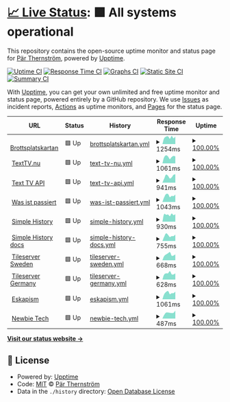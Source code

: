 # [📈 Live Status](https://demo.upptime.js.org): <!--live status--> **🟩 All systems operational**

This repository contains the open-source uptime monitor and status page for [Pär Thernström](https://texttv.nu/), powered by [Upptime](https://github.com/upptime/upptime).

[![Uptime CI](https://github.com/bonny/up/workflows/Uptime%20CI/badge.svg)](https://github.com/bonny/up/actions?query=workflow%3A%22Uptime+CI%22)
[![Response Time CI](https://github.com/bonny/up/workflows/Response%20Time%20CI/badge.svg)](https://github.com/bonny/up/actions?query=workflow%3A%22Response+Time+CI%22)
[![Graphs CI](https://github.com/bonny/up/workflows/Graphs%20CI/badge.svg)](https://github.com/bonny/up/actions?query=workflow%3A%22Graphs+CI%22)
[![Static Site CI](https://github.com/bonny/up/workflows/Static%20Site%20CI/badge.svg)](https://github.com/bonny/up/actions?query=workflow%3A%22Static+Site+CI%22)
[![Summary CI](https://github.com/bonny/up/workflows/Summary%20CI/badge.svg)](https://github.com/bonny/up/actions?query=workflow%3A%22Summary+CI%22)

With [Upptime](https://upptime.js.org), you can get your own unlimited and free uptime monitor and status page, powered entirely by a GitHub repository. We use [Issues](https://github.com/bonny/up/issues) as incident reports, [Actions](https://github.com/bonny/up/actions) as uptime monitors, and [Pages](https://demo.upptime.js.org) for the status page.

<!--start: status pages-->
<!-- This summary is generated by Upptime (https://github.com/upptime/upptime) -->
<!-- Do not edit this manually, your changes will be overwritten -->
<!-- prettier-ignore -->
| URL | Status | History | Response Time | Uptime |
| --- | ------ | ------- | ------------- | ------ |
| <img alt="" src="https://icons.duckduckgo.com/ip3/brottsplatskartan.se.ico" height="13"> [Brottsplatskartan](https://brottsplatskartan.se) | 🟩 Up | [brottsplatskartan.yml](https://github.com/bonny/up/commits/HEAD/history/brottsplatskartan.yml) | <details><summary><img alt="Response time graph" src="./graphs/brottsplatskartan/response-time-week.png" height="20"> 1254ms</summary><br><a href="https://bonny.github.io/up/history/brottsplatskartan"><img alt="Response time 1442" src="https://img.shields.io/endpoint?url=https%3A%2F%2Fraw.githubusercontent.com%2Fbonny%2Fup%2FHEAD%2Fapi%2Fbrottsplatskartan%2Fresponse-time.json"></a><br><a href="https://bonny.github.io/up/history/brottsplatskartan"><img alt="24-hour response time 1100" src="https://img.shields.io/endpoint?url=https%3A%2F%2Fraw.githubusercontent.com%2Fbonny%2Fup%2FHEAD%2Fapi%2Fbrottsplatskartan%2Fresponse-time-day.json"></a><br><a href="https://bonny.github.io/up/history/brottsplatskartan"><img alt="7-day response time 1254" src="https://img.shields.io/endpoint?url=https%3A%2F%2Fraw.githubusercontent.com%2Fbonny%2Fup%2FHEAD%2Fapi%2Fbrottsplatskartan%2Fresponse-time-week.json"></a><br><a href="https://bonny.github.io/up/history/brottsplatskartan"><img alt="30-day response time 1241" src="https://img.shields.io/endpoint?url=https%3A%2F%2Fraw.githubusercontent.com%2Fbonny%2Fup%2FHEAD%2Fapi%2Fbrottsplatskartan%2Fresponse-time-month.json"></a><br><a href="https://bonny.github.io/up/history/brottsplatskartan"><img alt="1-year response time 1442" src="https://img.shields.io/endpoint?url=https%3A%2F%2Fraw.githubusercontent.com%2Fbonny%2Fup%2FHEAD%2Fapi%2Fbrottsplatskartan%2Fresponse-time-year.json"></a></details> | <details><summary><a href="https://bonny.github.io/up/history/brottsplatskartan">100.00%</a></summary><a href="https://bonny.github.io/up/history/brottsplatskartan"><img alt="All-time uptime 71.93%" src="https://img.shields.io/endpoint?url=https%3A%2F%2Fraw.githubusercontent.com%2Fbonny%2Fup%2FHEAD%2Fapi%2Fbrottsplatskartan%2Fuptime.json"></a><br><a href="https://bonny.github.io/up/history/brottsplatskartan"><img alt="24-hour uptime 100.00%" src="https://img.shields.io/endpoint?url=https%3A%2F%2Fraw.githubusercontent.com%2Fbonny%2Fup%2FHEAD%2Fapi%2Fbrottsplatskartan%2Fuptime-day.json"></a><br><a href="https://bonny.github.io/up/history/brottsplatskartan"><img alt="7-day uptime 100.00%" src="https://img.shields.io/endpoint?url=https%3A%2F%2Fraw.githubusercontent.com%2Fbonny%2Fup%2FHEAD%2Fapi%2Fbrottsplatskartan%2Fuptime-week.json"></a><br><a href="https://bonny.github.io/up/history/brottsplatskartan"><img alt="30-day uptime 94.96%" src="https://img.shields.io/endpoint?url=https%3A%2F%2Fraw.githubusercontent.com%2Fbonny%2Fup%2FHEAD%2Fapi%2Fbrottsplatskartan%2Fuptime-month.json"></a><br><a href="https://bonny.github.io/up/history/brottsplatskartan"><img alt="1-year uptime 71.93%" src="https://img.shields.io/endpoint?url=https%3A%2F%2Fraw.githubusercontent.com%2Fbonny%2Fup%2FHEAD%2Fapi%2Fbrottsplatskartan%2Fuptime-year.json"></a></details>
| <img alt="" src="https://icons.duckduckgo.com/ip3/texttv.nu.ico" height="13"> [TextTV.nu](https://texttv.nu) | 🟩 Up | [text-tv-nu.yml](https://github.com/bonny/up/commits/HEAD/history/text-tv-nu.yml) | <details><summary><img alt="Response time graph" src="./graphs/text-tv-nu/response-time-week.png" height="20"> 1061ms</summary><br><a href="https://bonny.github.io/up/history/text-tv-nu"><img alt="Response time 1075" src="https://img.shields.io/endpoint?url=https%3A%2F%2Fraw.githubusercontent.com%2Fbonny%2Fup%2FHEAD%2Fapi%2Ftext-tv-nu%2Fresponse-time.json"></a><br><a href="https://bonny.github.io/up/history/text-tv-nu"><img alt="24-hour response time 1040" src="https://img.shields.io/endpoint?url=https%3A%2F%2Fraw.githubusercontent.com%2Fbonny%2Fup%2FHEAD%2Fapi%2Ftext-tv-nu%2Fresponse-time-day.json"></a><br><a href="https://bonny.github.io/up/history/text-tv-nu"><img alt="7-day response time 1061" src="https://img.shields.io/endpoint?url=https%3A%2F%2Fraw.githubusercontent.com%2Fbonny%2Fup%2FHEAD%2Fapi%2Ftext-tv-nu%2Fresponse-time-week.json"></a><br><a href="https://bonny.github.io/up/history/text-tv-nu"><img alt="30-day response time 1041" src="https://img.shields.io/endpoint?url=https%3A%2F%2Fraw.githubusercontent.com%2Fbonny%2Fup%2FHEAD%2Fapi%2Ftext-tv-nu%2Fresponse-time-month.json"></a><br><a href="https://bonny.github.io/up/history/text-tv-nu"><img alt="1-year response time 1075" src="https://img.shields.io/endpoint?url=https%3A%2F%2Fraw.githubusercontent.com%2Fbonny%2Fup%2FHEAD%2Fapi%2Ftext-tv-nu%2Fresponse-time-year.json"></a></details> | <details><summary><a href="https://bonny.github.io/up/history/text-tv-nu">100.00%</a></summary><a href="https://bonny.github.io/up/history/text-tv-nu"><img alt="All-time uptime 72.09%" src="https://img.shields.io/endpoint?url=https%3A%2F%2Fraw.githubusercontent.com%2Fbonny%2Fup%2FHEAD%2Fapi%2Ftext-tv-nu%2Fuptime.json"></a><br><a href="https://bonny.github.io/up/history/text-tv-nu"><img alt="24-hour uptime 100.00%" src="https://img.shields.io/endpoint?url=https%3A%2F%2Fraw.githubusercontent.com%2Fbonny%2Fup%2FHEAD%2Fapi%2Ftext-tv-nu%2Fuptime-day.json"></a><br><a href="https://bonny.github.io/up/history/text-tv-nu"><img alt="7-day uptime 100.00%" src="https://img.shields.io/endpoint?url=https%3A%2F%2Fraw.githubusercontent.com%2Fbonny%2Fup%2FHEAD%2Fapi%2Ftext-tv-nu%2Fuptime-week.json"></a><br><a href="https://bonny.github.io/up/history/text-tv-nu"><img alt="30-day uptime 87.02%" src="https://img.shields.io/endpoint?url=https%3A%2F%2Fraw.githubusercontent.com%2Fbonny%2Fup%2FHEAD%2Fapi%2Ftext-tv-nu%2Fuptime-month.json"></a><br><a href="https://bonny.github.io/up/history/text-tv-nu"><img alt="1-year uptime 72.09%" src="https://img.shields.io/endpoint?url=https%3A%2F%2Fraw.githubusercontent.com%2Fbonny%2Fup%2FHEAD%2Fapi%2Ftext-tv-nu%2Fuptime-year.json"></a></details>
| <img alt="" src="https://icons.duckduckgo.com/ip3/api.texttv.nu.ico" height="13"> [Text TV API](https://api.texttv.nu/api/get/100?app=upptime) | 🟩 Up | [text-tv-api.yml](https://github.com/bonny/up/commits/HEAD/history/text-tv-api.yml) | <details><summary><img alt="Response time graph" src="./graphs/text-tv-api/response-time-week.png" height="20"> 941ms</summary><br><a href="https://bonny.github.io/up/history/text-tv-api"><img alt="Response time 883" src="https://img.shields.io/endpoint?url=https%3A%2F%2Fraw.githubusercontent.com%2Fbonny%2Fup%2FHEAD%2Fapi%2Ftext-tv-api%2Fresponse-time.json"></a><br><a href="https://bonny.github.io/up/history/text-tv-api"><img alt="24-hour response time 1002" src="https://img.shields.io/endpoint?url=https%3A%2F%2Fraw.githubusercontent.com%2Fbonny%2Fup%2FHEAD%2Fapi%2Ftext-tv-api%2Fresponse-time-day.json"></a><br><a href="https://bonny.github.io/up/history/text-tv-api"><img alt="7-day response time 941" src="https://img.shields.io/endpoint?url=https%3A%2F%2Fraw.githubusercontent.com%2Fbonny%2Fup%2FHEAD%2Fapi%2Ftext-tv-api%2Fresponse-time-week.json"></a><br><a href="https://bonny.github.io/up/history/text-tv-api"><img alt="30-day response time 865" src="https://img.shields.io/endpoint?url=https%3A%2F%2Fraw.githubusercontent.com%2Fbonny%2Fup%2FHEAD%2Fapi%2Ftext-tv-api%2Fresponse-time-month.json"></a><br><a href="https://bonny.github.io/up/history/text-tv-api"><img alt="1-year response time 883" src="https://img.shields.io/endpoint?url=https%3A%2F%2Fraw.githubusercontent.com%2Fbonny%2Fup%2FHEAD%2Fapi%2Ftext-tv-api%2Fresponse-time-year.json"></a></details> | <details><summary><a href="https://bonny.github.io/up/history/text-tv-api">100.00%</a></summary><a href="https://bonny.github.io/up/history/text-tv-api"><img alt="All-time uptime 80.42%" src="https://img.shields.io/endpoint?url=https%3A%2F%2Fraw.githubusercontent.com%2Fbonny%2Fup%2FHEAD%2Fapi%2Ftext-tv-api%2Fuptime.json"></a><br><a href="https://bonny.github.io/up/history/text-tv-api"><img alt="24-hour uptime 100.00%" src="https://img.shields.io/endpoint?url=https%3A%2F%2Fraw.githubusercontent.com%2Fbonny%2Fup%2FHEAD%2Fapi%2Ftext-tv-api%2Fuptime-day.json"></a><br><a href="https://bonny.github.io/up/history/text-tv-api"><img alt="7-day uptime 100.00%" src="https://img.shields.io/endpoint?url=https%3A%2F%2Fraw.githubusercontent.com%2Fbonny%2Fup%2FHEAD%2Fapi%2Ftext-tv-api%2Fuptime-week.json"></a><br><a href="https://bonny.github.io/up/history/text-tv-api"><img alt="30-day uptime 100.00%" src="https://img.shields.io/endpoint?url=https%3A%2F%2Fraw.githubusercontent.com%2Fbonny%2Fup%2FHEAD%2Fapi%2Ftext-tv-api%2Fuptime-month.json"></a><br><a href="https://bonny.github.io/up/history/text-tv-api"><img alt="1-year uptime 80.42%" src="https://img.shields.io/endpoint?url=https%3A%2F%2Fraw.githubusercontent.com%2Fbonny%2Fup%2FHEAD%2Fapi%2Ftext-tv-api%2Fuptime-year.json"></a></details>
| <img alt="" src="https://icons.duckduckgo.com/ip3/wasistpassiert.com.ico" height="13"> [Was ist passiert](https://wasistpassiert.com/) | 🟩 Up | [was-ist-passiert.yml](https://github.com/bonny/up/commits/HEAD/history/was-ist-passiert.yml) | <details><summary><img alt="Response time graph" src="./graphs/was-ist-passiert/response-time-week.png" height="20"> 1043ms</summary><br><a href="https://bonny.github.io/up/history/was-ist-passiert"><img alt="Response time 962" src="https://img.shields.io/endpoint?url=https%3A%2F%2Fraw.githubusercontent.com%2Fbonny%2Fup%2FHEAD%2Fapi%2Fwas-ist-passiert%2Fresponse-time.json"></a><br><a href="https://bonny.github.io/up/history/was-ist-passiert"><img alt="24-hour response time 889" src="https://img.shields.io/endpoint?url=https%3A%2F%2Fraw.githubusercontent.com%2Fbonny%2Fup%2FHEAD%2Fapi%2Fwas-ist-passiert%2Fresponse-time-day.json"></a><br><a href="https://bonny.github.io/up/history/was-ist-passiert"><img alt="7-day response time 1043" src="https://img.shields.io/endpoint?url=https%3A%2F%2Fraw.githubusercontent.com%2Fbonny%2Fup%2FHEAD%2Fapi%2Fwas-ist-passiert%2Fresponse-time-week.json"></a><br><a href="https://bonny.github.io/up/history/was-ist-passiert"><img alt="30-day response time 1011" src="https://img.shields.io/endpoint?url=https%3A%2F%2Fraw.githubusercontent.com%2Fbonny%2Fup%2FHEAD%2Fapi%2Fwas-ist-passiert%2Fresponse-time-month.json"></a><br><a href="https://bonny.github.io/up/history/was-ist-passiert"><img alt="1-year response time 962" src="https://img.shields.io/endpoint?url=https%3A%2F%2Fraw.githubusercontent.com%2Fbonny%2Fup%2FHEAD%2Fapi%2Fwas-ist-passiert%2Fresponse-time-year.json"></a></details> | <details><summary><a href="https://bonny.github.io/up/history/was-ist-passiert">100.00%</a></summary><a href="https://bonny.github.io/up/history/was-ist-passiert"><img alt="All-time uptime 100.00%" src="https://img.shields.io/endpoint?url=https%3A%2F%2Fraw.githubusercontent.com%2Fbonny%2Fup%2FHEAD%2Fapi%2Fwas-ist-passiert%2Fuptime.json"></a><br><a href="https://bonny.github.io/up/history/was-ist-passiert"><img alt="24-hour uptime 100.00%" src="https://img.shields.io/endpoint?url=https%3A%2F%2Fraw.githubusercontent.com%2Fbonny%2Fup%2FHEAD%2Fapi%2Fwas-ist-passiert%2Fuptime-day.json"></a><br><a href="https://bonny.github.io/up/history/was-ist-passiert"><img alt="7-day uptime 100.00%" src="https://img.shields.io/endpoint?url=https%3A%2F%2Fraw.githubusercontent.com%2Fbonny%2Fup%2FHEAD%2Fapi%2Fwas-ist-passiert%2Fuptime-week.json"></a><br><a href="https://bonny.github.io/up/history/was-ist-passiert"><img alt="30-day uptime 100.00%" src="https://img.shields.io/endpoint?url=https%3A%2F%2Fraw.githubusercontent.com%2Fbonny%2Fup%2FHEAD%2Fapi%2Fwas-ist-passiert%2Fuptime-month.json"></a><br><a href="https://bonny.github.io/up/history/was-ist-passiert"><img alt="1-year uptime 100.00%" src="https://img.shields.io/endpoint?url=https%3A%2F%2Fraw.githubusercontent.com%2Fbonny%2Fup%2FHEAD%2Fapi%2Fwas-ist-passiert%2Fuptime-year.json"></a></details>
| <img alt="" src="https://icons.duckduckgo.com/ip3/simple-history.com.ico" height="13"> [Simple History](https://simple-history.com/) | 🟩 Up | [simple-history.yml](https://github.com/bonny/up/commits/HEAD/history/simple-history.yml) | <details><summary><img alt="Response time graph" src="./graphs/simple-history/response-time-week.png" height="20"> 930ms</summary><br><a href="https://bonny.github.io/up/history/simple-history"><img alt="Response time 917" src="https://img.shields.io/endpoint?url=https%3A%2F%2Fraw.githubusercontent.com%2Fbonny%2Fup%2FHEAD%2Fapi%2Fsimple-history%2Fresponse-time.json"></a><br><a href="https://bonny.github.io/up/history/simple-history"><img alt="24-hour response time 770" src="https://img.shields.io/endpoint?url=https%3A%2F%2Fraw.githubusercontent.com%2Fbonny%2Fup%2FHEAD%2Fapi%2Fsimple-history%2Fresponse-time-day.json"></a><br><a href="https://bonny.github.io/up/history/simple-history"><img alt="7-day response time 930" src="https://img.shields.io/endpoint?url=https%3A%2F%2Fraw.githubusercontent.com%2Fbonny%2Fup%2FHEAD%2Fapi%2Fsimple-history%2Fresponse-time-week.json"></a><br><a href="https://bonny.github.io/up/history/simple-history"><img alt="30-day response time 949" src="https://img.shields.io/endpoint?url=https%3A%2F%2Fraw.githubusercontent.com%2Fbonny%2Fup%2FHEAD%2Fapi%2Fsimple-history%2Fresponse-time-month.json"></a><br><a href="https://bonny.github.io/up/history/simple-history"><img alt="1-year response time 917" src="https://img.shields.io/endpoint?url=https%3A%2F%2Fraw.githubusercontent.com%2Fbonny%2Fup%2FHEAD%2Fapi%2Fsimple-history%2Fresponse-time-year.json"></a></details> | <details><summary><a href="https://bonny.github.io/up/history/simple-history">100.00%</a></summary><a href="https://bonny.github.io/up/history/simple-history"><img alt="All-time uptime 83.37%" src="https://img.shields.io/endpoint?url=https%3A%2F%2Fraw.githubusercontent.com%2Fbonny%2Fup%2FHEAD%2Fapi%2Fsimple-history%2Fuptime.json"></a><br><a href="https://bonny.github.io/up/history/simple-history"><img alt="24-hour uptime 100.00%" src="https://img.shields.io/endpoint?url=https%3A%2F%2Fraw.githubusercontent.com%2Fbonny%2Fup%2FHEAD%2Fapi%2Fsimple-history%2Fuptime-day.json"></a><br><a href="https://bonny.github.io/up/history/simple-history"><img alt="7-day uptime 100.00%" src="https://img.shields.io/endpoint?url=https%3A%2F%2Fraw.githubusercontent.com%2Fbonny%2Fup%2FHEAD%2Fapi%2Fsimple-history%2Fuptime-week.json"></a><br><a href="https://bonny.github.io/up/history/simple-history"><img alt="30-day uptime 100.00%" src="https://img.shields.io/endpoint?url=https%3A%2F%2Fraw.githubusercontent.com%2Fbonny%2Fup%2FHEAD%2Fapi%2Fsimple-history%2Fuptime-month.json"></a><br><a href="https://bonny.github.io/up/history/simple-history"><img alt="1-year uptime 83.37%" src="https://img.shields.io/endpoint?url=https%3A%2F%2Fraw.githubusercontent.com%2Fbonny%2Fup%2FHEAD%2Fapi%2Fsimple-history%2Fuptime-year.json"></a></details>
| <img alt="" src="https://icons.duckduckgo.com/ip3/docs.simple-history.com.ico" height="13"> [Simple History docs](https://docs.simple-history.com/) | 🟩 Up | [simple-history-docs.yml](https://github.com/bonny/up/commits/HEAD/history/simple-history-docs.yml) | <details><summary><img alt="Response time graph" src="./graphs/simple-history-docs/response-time-week.png" height="20"> 755ms</summary><br><a href="https://bonny.github.io/up/history/simple-history-docs"><img alt="Response time 722" src="https://img.shields.io/endpoint?url=https%3A%2F%2Fraw.githubusercontent.com%2Fbonny%2Fup%2FHEAD%2Fapi%2Fsimple-history-docs%2Fresponse-time.json"></a><br><a href="https://bonny.github.io/up/history/simple-history-docs"><img alt="24-hour response time 651" src="https://img.shields.io/endpoint?url=https%3A%2F%2Fraw.githubusercontent.com%2Fbonny%2Fup%2FHEAD%2Fapi%2Fsimple-history-docs%2Fresponse-time-day.json"></a><br><a href="https://bonny.github.io/up/history/simple-history-docs"><img alt="7-day response time 755" src="https://img.shields.io/endpoint?url=https%3A%2F%2Fraw.githubusercontent.com%2Fbonny%2Fup%2FHEAD%2Fapi%2Fsimple-history-docs%2Fresponse-time-week.json"></a><br><a href="https://bonny.github.io/up/history/simple-history-docs"><img alt="30-day response time 744" src="https://img.shields.io/endpoint?url=https%3A%2F%2Fraw.githubusercontent.com%2Fbonny%2Fup%2FHEAD%2Fapi%2Fsimple-history-docs%2Fresponse-time-month.json"></a><br><a href="https://bonny.github.io/up/history/simple-history-docs"><img alt="1-year response time 722" src="https://img.shields.io/endpoint?url=https%3A%2F%2Fraw.githubusercontent.com%2Fbonny%2Fup%2FHEAD%2Fapi%2Fsimple-history-docs%2Fresponse-time-year.json"></a></details> | <details><summary><a href="https://bonny.github.io/up/history/simple-history-docs">100.00%</a></summary><a href="https://bonny.github.io/up/history/simple-history-docs"><img alt="All-time uptime 98.71%" src="https://img.shields.io/endpoint?url=https%3A%2F%2Fraw.githubusercontent.com%2Fbonny%2Fup%2FHEAD%2Fapi%2Fsimple-history-docs%2Fuptime.json"></a><br><a href="https://bonny.github.io/up/history/simple-history-docs"><img alt="24-hour uptime 100.00%" src="https://img.shields.io/endpoint?url=https%3A%2F%2Fraw.githubusercontent.com%2Fbonny%2Fup%2FHEAD%2Fapi%2Fsimple-history-docs%2Fuptime-day.json"></a><br><a href="https://bonny.github.io/up/history/simple-history-docs"><img alt="7-day uptime 100.00%" src="https://img.shields.io/endpoint?url=https%3A%2F%2Fraw.githubusercontent.com%2Fbonny%2Fup%2FHEAD%2Fapi%2Fsimple-history-docs%2Fuptime-week.json"></a><br><a href="https://bonny.github.io/up/history/simple-history-docs"><img alt="30-day uptime 100.00%" src="https://img.shields.io/endpoint?url=https%3A%2F%2Fraw.githubusercontent.com%2Fbonny%2Fup%2FHEAD%2Fapi%2Fsimple-history-docs%2Fuptime-month.json"></a><br><a href="https://bonny.github.io/up/history/simple-history-docs"><img alt="1-year uptime 98.71%" src="https://img.shields.io/endpoint?url=https%3A%2F%2Fraw.githubusercontent.com%2Fbonny%2Fup%2FHEAD%2Fapi%2Fsimple-history-docs%2Fuptime-year.json"></a></details>
| <img alt="" src="https://icons.duckduckgo.com/ip3/kartbilder.brottsplatskartan.se.ico" height="13"> [Tileserver Sweden](https://kartbilder.brottsplatskartan.se/) | 🟩 Up | [tileserver-sweden.yml](https://github.com/bonny/up/commits/HEAD/history/tileserver-sweden.yml) | <details><summary><img alt="Response time graph" src="./graphs/tileserver-sweden/response-time-week.png" height="20"> 668ms</summary><br><a href="https://bonny.github.io/up/history/tileserver-sweden"><img alt="Response time 593" src="https://img.shields.io/endpoint?url=https%3A%2F%2Fraw.githubusercontent.com%2Fbonny%2Fup%2FHEAD%2Fapi%2Ftileserver-sweden%2Fresponse-time.json"></a><br><a href="https://bonny.github.io/up/history/tileserver-sweden"><img alt="24-hour response time 540" src="https://img.shields.io/endpoint?url=https%3A%2F%2Fraw.githubusercontent.com%2Fbonny%2Fup%2FHEAD%2Fapi%2Ftileserver-sweden%2Fresponse-time-day.json"></a><br><a href="https://bonny.github.io/up/history/tileserver-sweden"><img alt="7-day response time 668" src="https://img.shields.io/endpoint?url=https%3A%2F%2Fraw.githubusercontent.com%2Fbonny%2Fup%2FHEAD%2Fapi%2Ftileserver-sweden%2Fresponse-time-week.json"></a><br><a href="https://bonny.github.io/up/history/tileserver-sweden"><img alt="30-day response time 639" src="https://img.shields.io/endpoint?url=https%3A%2F%2Fraw.githubusercontent.com%2Fbonny%2Fup%2FHEAD%2Fapi%2Ftileserver-sweden%2Fresponse-time-month.json"></a><br><a href="https://bonny.github.io/up/history/tileserver-sweden"><img alt="1-year response time 593" src="https://img.shields.io/endpoint?url=https%3A%2F%2Fraw.githubusercontent.com%2Fbonny%2Fup%2FHEAD%2Fapi%2Ftileserver-sweden%2Fresponse-time-year.json"></a></details> | <details><summary><a href="https://bonny.github.io/up/history/tileserver-sweden">100.00%</a></summary><a href="https://bonny.github.io/up/history/tileserver-sweden"><img alt="All-time uptime 71.54%" src="https://img.shields.io/endpoint?url=https%3A%2F%2Fraw.githubusercontent.com%2Fbonny%2Fup%2FHEAD%2Fapi%2Ftileserver-sweden%2Fuptime.json"></a><br><a href="https://bonny.github.io/up/history/tileserver-sweden"><img alt="24-hour uptime 100.00%" src="https://img.shields.io/endpoint?url=https%3A%2F%2Fraw.githubusercontent.com%2Fbonny%2Fup%2FHEAD%2Fapi%2Ftileserver-sweden%2Fuptime-day.json"></a><br><a href="https://bonny.github.io/up/history/tileserver-sweden"><img alt="7-day uptime 100.00%" src="https://img.shields.io/endpoint?url=https%3A%2F%2Fraw.githubusercontent.com%2Fbonny%2Fup%2FHEAD%2Fapi%2Ftileserver-sweden%2Fuptime-week.json"></a><br><a href="https://bonny.github.io/up/history/tileserver-sweden"><img alt="30-day uptime 94.96%" src="https://img.shields.io/endpoint?url=https%3A%2F%2Fraw.githubusercontent.com%2Fbonny%2Fup%2FHEAD%2Fapi%2Ftileserver-sweden%2Fuptime-month.json"></a><br><a href="https://bonny.github.io/up/history/tileserver-sweden"><img alt="1-year uptime 71.54%" src="https://img.shields.io/endpoint?url=https%3A%2F%2Fraw.githubusercontent.com%2Fbonny%2Fup%2FHEAD%2Fapi%2Ftileserver-sweden%2Fuptime-year.json"></a></details>
| <img alt="" src="https://icons.duckduckgo.com/ip3/germany-tileserver.brottsplatskartan.se.ico" height="13"> [Tileserver Germany](https://germany-tileserver.brottsplatskartan.se/) | 🟩 Up | [tileserver-germany.yml](https://github.com/bonny/up/commits/HEAD/history/tileserver-germany.yml) | <details><summary><img alt="Response time graph" src="./graphs/tileserver-germany/response-time-week.png" height="20"> 628ms</summary><br><a href="https://bonny.github.io/up/history/tileserver-germany"><img alt="Response time 575" src="https://img.shields.io/endpoint?url=https%3A%2F%2Fraw.githubusercontent.com%2Fbonny%2Fup%2FHEAD%2Fapi%2Ftileserver-germany%2Fresponse-time.json"></a><br><a href="https://bonny.github.io/up/history/tileserver-germany"><img alt="24-hour response time 540" src="https://img.shields.io/endpoint?url=https%3A%2F%2Fraw.githubusercontent.com%2Fbonny%2Fup%2FHEAD%2Fapi%2Ftileserver-germany%2Fresponse-time-day.json"></a><br><a href="https://bonny.github.io/up/history/tileserver-germany"><img alt="7-day response time 628" src="https://img.shields.io/endpoint?url=https%3A%2F%2Fraw.githubusercontent.com%2Fbonny%2Fup%2FHEAD%2Fapi%2Ftileserver-germany%2Fresponse-time-week.json"></a><br><a href="https://bonny.github.io/up/history/tileserver-germany"><img alt="30-day response time 586" src="https://img.shields.io/endpoint?url=https%3A%2F%2Fraw.githubusercontent.com%2Fbonny%2Fup%2FHEAD%2Fapi%2Ftileserver-germany%2Fresponse-time-month.json"></a><br><a href="https://bonny.github.io/up/history/tileserver-germany"><img alt="1-year response time 575" src="https://img.shields.io/endpoint?url=https%3A%2F%2Fraw.githubusercontent.com%2Fbonny%2Fup%2FHEAD%2Fapi%2Ftileserver-germany%2Fresponse-time-year.json"></a></details> | <details><summary><a href="https://bonny.github.io/up/history/tileserver-germany">100.00%</a></summary><a href="https://bonny.github.io/up/history/tileserver-germany"><img alt="All-time uptime 72.42%" src="https://img.shields.io/endpoint?url=https%3A%2F%2Fraw.githubusercontent.com%2Fbonny%2Fup%2FHEAD%2Fapi%2Ftileserver-germany%2Fuptime.json"></a><br><a href="https://bonny.github.io/up/history/tileserver-germany"><img alt="24-hour uptime 100.00%" src="https://img.shields.io/endpoint?url=https%3A%2F%2Fraw.githubusercontent.com%2Fbonny%2Fup%2FHEAD%2Fapi%2Ftileserver-germany%2Fuptime-day.json"></a><br><a href="https://bonny.github.io/up/history/tileserver-germany"><img alt="7-day uptime 100.00%" src="https://img.shields.io/endpoint?url=https%3A%2F%2Fraw.githubusercontent.com%2Fbonny%2Fup%2FHEAD%2Fapi%2Ftileserver-germany%2Fuptime-week.json"></a><br><a href="https://bonny.github.io/up/history/tileserver-germany"><img alt="30-day uptime 94.96%" src="https://img.shields.io/endpoint?url=https%3A%2F%2Fraw.githubusercontent.com%2Fbonny%2Fup%2FHEAD%2Fapi%2Ftileserver-germany%2Fuptime-month.json"></a><br><a href="https://bonny.github.io/up/history/tileserver-germany"><img alt="1-year uptime 72.42%" src="https://img.shields.io/endpoint?url=https%3A%2F%2Fraw.githubusercontent.com%2Fbonny%2Fup%2FHEAD%2Fapi%2Ftileserver-germany%2Fuptime-year.json"></a></details>
| <img alt="" src="https://icons.duckduckgo.com/ip3/eskapism.se.ico" height="13"> [Eskapism](https://eskapism.se/) | 🟩 Up | [eskapism.yml](https://github.com/bonny/up/commits/HEAD/history/eskapism.yml) | <details><summary><img alt="Response time graph" src="./graphs/eskapism/response-time-week.png" height="20"> 1061ms</summary><br><a href="https://bonny.github.io/up/history/eskapism"><img alt="Response time 1083" src="https://img.shields.io/endpoint?url=https%3A%2F%2Fraw.githubusercontent.com%2Fbonny%2Fup%2FHEAD%2Fapi%2Feskapism%2Fresponse-time.json"></a><br><a href="https://bonny.github.io/up/history/eskapism"><img alt="24-hour response time 925" src="https://img.shields.io/endpoint?url=https%3A%2F%2Fraw.githubusercontent.com%2Fbonny%2Fup%2FHEAD%2Fapi%2Feskapism%2Fresponse-time-day.json"></a><br><a href="https://bonny.github.io/up/history/eskapism"><img alt="7-day response time 1061" src="https://img.shields.io/endpoint?url=https%3A%2F%2Fraw.githubusercontent.com%2Fbonny%2Fup%2FHEAD%2Fapi%2Feskapism%2Fresponse-time-week.json"></a><br><a href="https://bonny.github.io/up/history/eskapism"><img alt="30-day response time 1064" src="https://img.shields.io/endpoint?url=https%3A%2F%2Fraw.githubusercontent.com%2Fbonny%2Fup%2FHEAD%2Fapi%2Feskapism%2Fresponse-time-month.json"></a><br><a href="https://bonny.github.io/up/history/eskapism"><img alt="1-year response time 1083" src="https://img.shields.io/endpoint?url=https%3A%2F%2Fraw.githubusercontent.com%2Fbonny%2Fup%2FHEAD%2Fapi%2Feskapism%2Fresponse-time-year.json"></a></details> | <details><summary><a href="https://bonny.github.io/up/history/eskapism">100.00%</a></summary><a href="https://bonny.github.io/up/history/eskapism"><img alt="All-time uptime 100.00%" src="https://img.shields.io/endpoint?url=https%3A%2F%2Fraw.githubusercontent.com%2Fbonny%2Fup%2FHEAD%2Fapi%2Feskapism%2Fuptime.json"></a><br><a href="https://bonny.github.io/up/history/eskapism"><img alt="24-hour uptime 100.00%" src="https://img.shields.io/endpoint?url=https%3A%2F%2Fraw.githubusercontent.com%2Fbonny%2Fup%2FHEAD%2Fapi%2Feskapism%2Fuptime-day.json"></a><br><a href="https://bonny.github.io/up/history/eskapism"><img alt="7-day uptime 100.00%" src="https://img.shields.io/endpoint?url=https%3A%2F%2Fraw.githubusercontent.com%2Fbonny%2Fup%2FHEAD%2Fapi%2Feskapism%2Fuptime-week.json"></a><br><a href="https://bonny.github.io/up/history/eskapism"><img alt="30-day uptime 100.00%" src="https://img.shields.io/endpoint?url=https%3A%2F%2Fraw.githubusercontent.com%2Fbonny%2Fup%2FHEAD%2Fapi%2Feskapism%2Fuptime-month.json"></a><br><a href="https://bonny.github.io/up/history/eskapism"><img alt="1-year uptime 100.00%" src="https://img.shields.io/endpoint?url=https%3A%2F%2Fraw.githubusercontent.com%2Fbonny%2Fup%2FHEAD%2Fapi%2Feskapism%2Fuptime-year.json"></a></details>
| <img alt="" src="https://icons.duckduckgo.com/ip3/newbietech.io.ico" height="13"> [Newbie Tech](https://newbietech.io/) | 🟩 Up | [newbie-tech.yml](https://github.com/bonny/up/commits/HEAD/history/newbie-tech.yml) | <details><summary><img alt="Response time graph" src="./graphs/newbie-tech/response-time-week.png" height="20"> 487ms</summary><br><a href="https://bonny.github.io/up/history/newbie-tech"><img alt="Response time 433" src="https://img.shields.io/endpoint?url=https%3A%2F%2Fraw.githubusercontent.com%2Fbonny%2Fup%2FHEAD%2Fapi%2Fnewbie-tech%2Fresponse-time.json"></a><br><a href="https://bonny.github.io/up/history/newbie-tech"><img alt="24-hour response time 452" src="https://img.shields.io/endpoint?url=https%3A%2F%2Fraw.githubusercontent.com%2Fbonny%2Fup%2FHEAD%2Fapi%2Fnewbie-tech%2Fresponse-time-day.json"></a><br><a href="https://bonny.github.io/up/history/newbie-tech"><img alt="7-day response time 487" src="https://img.shields.io/endpoint?url=https%3A%2F%2Fraw.githubusercontent.com%2Fbonny%2Fup%2FHEAD%2Fapi%2Fnewbie-tech%2Fresponse-time-week.json"></a><br><a href="https://bonny.github.io/up/history/newbie-tech"><img alt="30-day response time 452" src="https://img.shields.io/endpoint?url=https%3A%2F%2Fraw.githubusercontent.com%2Fbonny%2Fup%2FHEAD%2Fapi%2Fnewbie-tech%2Fresponse-time-month.json"></a><br><a href="https://bonny.github.io/up/history/newbie-tech"><img alt="1-year response time 433" src="https://img.shields.io/endpoint?url=https%3A%2F%2Fraw.githubusercontent.com%2Fbonny%2Fup%2FHEAD%2Fapi%2Fnewbie-tech%2Fresponse-time-year.json"></a></details> | <details><summary><a href="https://bonny.github.io/up/history/newbie-tech">100.00%</a></summary><a href="https://bonny.github.io/up/history/newbie-tech"><img alt="All-time uptime 100.00%" src="https://img.shields.io/endpoint?url=https%3A%2F%2Fraw.githubusercontent.com%2Fbonny%2Fup%2FHEAD%2Fapi%2Fnewbie-tech%2Fuptime.json"></a><br><a href="https://bonny.github.io/up/history/newbie-tech"><img alt="24-hour uptime 100.00%" src="https://img.shields.io/endpoint?url=https%3A%2F%2Fraw.githubusercontent.com%2Fbonny%2Fup%2FHEAD%2Fapi%2Fnewbie-tech%2Fuptime-day.json"></a><br><a href="https://bonny.github.io/up/history/newbie-tech"><img alt="7-day uptime 100.00%" src="https://img.shields.io/endpoint?url=https%3A%2F%2Fraw.githubusercontent.com%2Fbonny%2Fup%2FHEAD%2Fapi%2Fnewbie-tech%2Fuptime-week.json"></a><br><a href="https://bonny.github.io/up/history/newbie-tech"><img alt="30-day uptime 100.00%" src="https://img.shields.io/endpoint?url=https%3A%2F%2Fraw.githubusercontent.com%2Fbonny%2Fup%2FHEAD%2Fapi%2Fnewbie-tech%2Fuptime-month.json"></a><br><a href="https://bonny.github.io/up/history/newbie-tech"><img alt="1-year uptime 100.00%" src="https://img.shields.io/endpoint?url=https%3A%2F%2Fraw.githubusercontent.com%2Fbonny%2Fup%2FHEAD%2Fapi%2Fnewbie-tech%2Fuptime-year.json"></a></details>

<!--end: status pages-->

[**Visit our status website →**](https://demo.upptime.js.org)

## 📄 License

- Powered by: [Upptime](https://github.com/upptime/upptime)
- Code: [MIT](./LICENSE) © [Pär Thernström](https://texttv.nu/)
- Data in the `./history` directory: [Open Database License](https://opendatacommons.org/licenses/odbl/1-0/)
